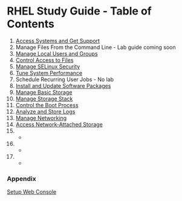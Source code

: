 # RHEL Study Guide - Table of Contents

1. [Access Systems and Get Support](https://github.com/pslucas0212/RHEL-Study-Guide-Access-Systems-and-Get-Support/tree/main)
2. Manage Files From the Command Line - Lab guide coming soon
3. [Manage Local Users and Groups](https://github.com/pslucas0212/RHEL-Study-Guide-Manage-Local-Users-and-Groups)
4. [Control Access to Files](https://github.com/pslucas0212/RHEL-Study-Guide-Control-Access-To-Files)
5. [Manage SELinux Security](https://github.com/pslucas0212/RHEL-Study-Guide-Manage-SELinux-Security/)
6. [Tune System Performance](https://github.com/pslucas0212/RHEL-Study-Guide-Tune-System-Performance)
7. Schedule Recurring User Jobs - No lab
8. [Install and Update Software Packages](https://github.com/pslucas0212/RHEL-Study-Guide-Install-and-Update-Software-Packages)
9. [Manage Basic Storage](https://github.com/pslucas0212/RHEL-Study-Guide-Manage-Basic-Storage)
10. [Manage Storage Stack](https://github.com/pslucas0212/RHEL-Study-Guide-Manage-Storage-Stack/)
11. [Control the Boot Process](https://github.com/pslucas0212/RHEL-Study-Guide-Control-the-Process)
12. [Analyze and Store Logs]()
13. [Manage Networking]()
14. [Access Network-Attached Storage]()
15. -
16. -
17. -

### Appendix
[Setup Web Console](https://github.com/pslucas0212/RHEL-Study-Guide-Setup-the-Web-Console/blob/main/README.md)

